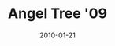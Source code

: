 ---
layout: media
category: media
title: "Angel Tree '09"
date: 2010-01-21
description: "A recap of what happened when thousands of crossroads people came together to purchase and deliver gifts for the kids of incarcerated parents."
video: "http://s3.amazonaws.com/crossroads-media/other-media/video/Angel-Tree-09.mp4"
video-poster: "http://s3.amazonaws.com/crossroads-media/images/Angel-Tree-still.jpg"
---